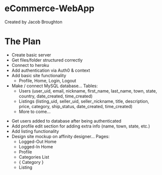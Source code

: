 # eCommerce-WebApp
Created by Jacob Broughton


# The Plan
* Create basic server
* Get files/folder structured correctly
* Connect to heroku
* Add authentication via Auth0 & context
* Add basic site functionality
    * Profile, Home, Login, Logout
* Make / connect MySQL database... Tables:
    * Users (user_uid, email, nickname, first_name, last_name, town, state, country, date_created, time_created)
    * Listings (listing_uid, seller_uid, seller_nickname, title, description, price, category, ship_status, date_created, time_created)
    * More to come...
- Get users added to database after being authenticated
- Add profile edit section for adding extra info (name, town, state, etc.)
- Add listing functionality
- Design site mockup on affinity designer... Pages: 
    - Logged-Out Home
    - Logged-In Home
    - Profile
    - Categories List 
    - { Category }
    - Listing